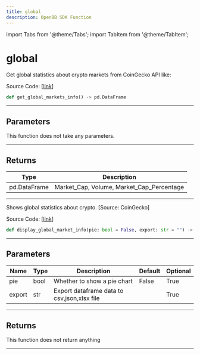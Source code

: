 ```yaml
---
title: global
description: OpenBB SDK Function
---
```


import Tabs from '@theme/Tabs';
import TabItem from '@theme/TabItem';

# global

<Tabs>
<TabItem value="model" label="Model" default>

Get global statistics about crypto markets from CoinGecko API like:

Source Code: [[link](https://github.com/OpenBB-finance/OpenBBTerminal/tree/main/openbb_terminal/cryptocurrency/overview/pycoingecko_model.py#L460)]

```python
def get_global_markets_info() -> pd.DataFrame
```
---
## Parameters

This function does not take any parameters.

---
## Returns

| Type | Description |
| ---- | ----------- |
| pd.DataFrame | Market_Cap, Volume, Market_Cap_Percentage |

---


</TabItem>
<TabItem value="view" label="View">

Shows global statistics about crypto. [Source: CoinGecko]

Source Code: [[link](https://github.com/OpenBB-finance/OpenBBTerminal/tree/main/openbb_terminal/cryptocurrency/overview/pycoingecko_view.py#L238)]

```python
def display_global_market_info(pie: bool = False, export: str = "") -> None
```
---
## Parameters

| Name | Type | Description | Default | Optional |
| ---- | ---- | ----------- | ------- | -------- |
| pie | bool | Whether to show a pie chart | False | True |
| export | str | Export dataframe data to csv,json,xlsx file |  | True |

---
## Returns

This function does not return anything

---


</TabItem>
</Tabs>